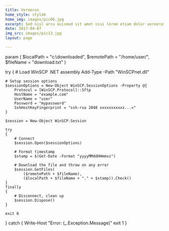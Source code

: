 ```yaml
---
title: Veroeros
home_style: style6
home_img: images/pic06.jpg
excerpt: Sed nisl arcu euismod sit amet nisi lorem etiam dolor veroeros et feugiat.
date: 2017-04-07
img_src: images/pic13.jpg
layout: page

---
```

param (
    $localPath = "c:\downloaded\",
    $remotePath = "/home/user/",
    $fileName = "download.txt"
)
         
try
{
    # Load WinSCP .NET assembly
    Add-Type -Path "WinSCPnet.dll"
 
    # Setup session options
    $sessionOptions = New-Object WinSCP.SessionOptions -Property @{
        Protocol = [WinSCP.Protocol]::Sftp
        HostName = "example.com"
        UserName = "user"
        Password = "mypassword"
        SshHostKeyFingerprint = "ssh-rsa 2048 xxxxxxxxxxx...="
    }
 
    $session = New-Object WinSCP.Session
 
    try
    {
        # Connect
        $session.Open($sessionOptions)
 
        # Format timestamp
        $stamp = $(Get-Date -Format "yyyyMMddHHmmss")
 
        # Download the file and throw on any error
        $session.GetFiles(
            ($remotePath + $fileName),
            ($localPath + $fileName + "." + $stamp)).Check()
    }
    finally
    {
        # Disconnect, clean up
        $session.Dispose()
    }
 
    exit 0
}
catch
{
    Write-Host "Error: $($_.Exception.Message)"
    exit 1
}